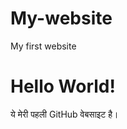 # My-website
My first website
<!DOCTYPE html>
<html>
<head>
    <title>My First Website</title>
</head>
<body>
    <h1>Hello World!</h1>
    <p>ये मेरी पहली GitHub वेबसाइट है।</p>
</body>
</html>

